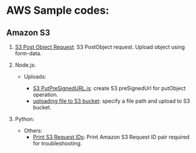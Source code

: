 # AWS Sample codes:

## Amazon S3

1. [S3 Post Object Request](/S3/PostObject.html): S3 PostObject request. Upload object using form-data.

2. Node.js:
   * Uploads:
   
     * [S3 PutPreSignedURL.js](/S3/Node.js/putPresignedUrl.js): create S3 preSignedUrl for putObject operation.
     * [uploading file to S3 bucket](/S3/Node.js/uploadObjectUsingFileLocation.js): specify a file path and upload to S3 bucket.
     
3. Python:
    * Others:
      * [Print S3 Request IDs](/S3/python/printS3RequestIDs.py): Print Amazon S3 Request ID pair required for troubleshooting.
      
